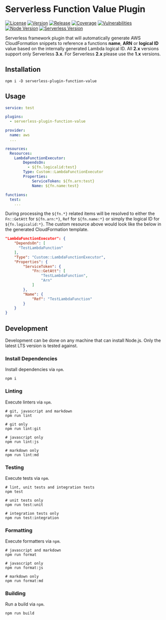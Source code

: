# Serverless Function Value Plugin

[![License][License Badge]][License File]
[![Version][Version Badge]][Version Package]
[![Release][Release Badge]][Release Workflow]
[![Coverage][Coverage Badge]][Coverage Report]
[![Vulnerabilities][Vulnerabilities Badge]][Vulnerabilities Report]
[![Node Version][Node Version Badge]][Node Version Rules]
[![Serverless Version][Serverless Version]](https://serverless.com)

Serverless framework plugin that will automatically generate AWS CloudFormation
snippets to reference a functions **name**, **ARN** or **logical ID** value
based on the internally generated Lambda logical ID. All **2.x** versions
support only Serverless **3.x**. For Serverless **2.x** please use the **1.x**
versions.

## Installation

```console
npm i -D serverless-plugin-function-value
```

## Usage

```yml
service: test

plugins:
  - serverless-plugin-function-value

provider:
  name: aws
  ...

resources:
  Resources:
    LambdaFunctionExecutor:
        DependsOn:
          - ${fn.logicalid:test}
        Type: Custom::LambdaFunctionExecutor
        Properties:
            ServiceToken: ${fn.arn:test}
            Name: ${fn.name:test}

functions:
  test:
    ...
```

During processing the `${fn.*}` related items will be resolved to either the
`Fn::GetAtt` for `${fn.arn:*}`, `Ref` for `${fn.name:*}` or simply the logical
ID for `${fn.logicalid:*}`. The custom resource above would look like the below
in the generated CloudFormation template.

```json
"LambdaFunctionExecutor": {
    "DependsOn": [
      "TestLambdaFunction"
    ],
    "Type": "Custom::LambdaFunctionExecutor",
    "Properties": {
        "ServiceToken": {
            "Fn::GetAtt": [
                "TestLambdaFunction",
                "Arn"
            ]
        },
        "Name": {
            "Ref": "TestLambdaFunction"
        }
    }
}
```

## Development

Development can be done on any machine that can install Node.js. Only the latest
LTS version is tested against.

### Install Dependencies

Install dependencies via `npm`.

```console
npm i
```

### Linting

Execute linters via `npm`.

```console
# git, javascript and markdown
npm run lint

# git only
npm run lint:git

# javascript only
npm run lint:js

# markdown only
npm run lint:md
```

### Testing

Execute tests via `npm`.

```console
# lint, unit tests and integration tests
npm test

# unit tests only
npm run test:unit

# integration tests only
npm run test:integration
```

### Formatting

Execute formatters via `npm`.

```console
# javascript and markdown
npm run format

# javascript only
npm run format:js

# markdown only
npm run format:md
```

### Building

Run a build via `npm`.

```console
npm run build
```

<!-- links -->
[License Badge]: https://img.shields.io/github/license/devpow112/serverless-plugin-function-value?label=License
[License File]: ./LICENSE
[Version Badge]: https://img.shields.io/npm/v/serverless-plugin-function-value?label=Version
[Version Package]: https://www.npmjs.com/serverless-plugin-function-value
[Node Version Badge]: https://img.shields.io/node/v/serverless-plugin-function-value
[Node Version Rules]: ./package.json#L42-L43
[Release Badge]: https://github.com/devpow112/serverless-plugin-function-value/actions/workflows/release.yml/badge.svg?branch=main
[Release Workflow]: https://github.com/devpow112/serverless-plugin-function-value/actions/workflows/release.yml?query=branch%3Amain
[Coverage Badge]: https://img.shields.io/coveralls/github/devpow112/serverless-plugin-function-value/main?label=Coverage
[Coverage Report]: https://coveralls.io/github/devpow112/serverless-plugin-function-value?branch=main
[Vulnerabilities Badge]: https://img.shields.io/snyk/vulnerabilities/github/devpow112/serverless-plugin-function-value?label=Vulnerabilities
[Vulnerabilities Report]: https://snyk.io/test/github/devpow112/serverless-plugin-function-value
[Serverless Version]: https://img.shields.io/github/package-json/dependency-version/devpow112/serverless-plugin-function-value/dev/serverless/main
